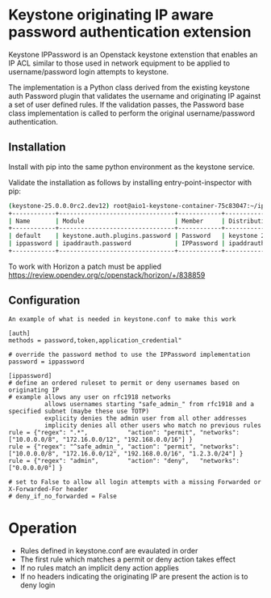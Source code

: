 # Keystone originating IP aware password authentication extension

Keystone IPPassword is an Openstack keystone extenstion that enables
an IP ACL similar to those used in network equipment to be applied
to username/password login attempts to keystone.

The implementation is a Python class derived from the existing keystone
auth Password plugin that validates the username and originating IP against
a set of user defined rules. If the validation passes, the Password base
class implementation is called to perform the original username/password
authentication.

## Installation

Install with pip into the same python environment as the keystone service.

Validate the installation as follows by installing entry-point-inspector with pip:

```sh
(keystone-25.0.0.0rc2.dev12) root@aio1-keystone-container-75c83047:~/ipaddrauth# epi group show keystone.auth.password
+------------+--------------------------------+------------+----------------------+-------+
| Name       | Module                         | Member     | Distribution         | Error |
+------------+--------------------------------+------------+----------------------+-------+
| default    | keystone.auth.plugins.password | Password   | keystone 21.0.1.dev2 |       |
| ippassword | ipaddrauth.password            | IPPassword | ipaddrauth 0.0.0     |       |
+------------+--------------------------------+------------+----------------------+-------+
```

To work with Horizon a patch must be applied https://review.opendev.org/c/openstack/horizon/+/838859

## Configuration
```
An example of what is needed in keystone.conf to make this work

[auth]
methods = password,token,application_credential"

# override the password method to use the IPPassword implementation
password = ippassword

[ippassword]
# define an ordered ruleset to permit or deny usernames based on originating IP
# example allows any user on rfc1918 networks
          allows usernames starting "safe_admin_" from rfc1918 and a specified subnet (maybe these use TOTP)
          explicity denies the admin user from all other addresses
          implicity denies all other users who match no previous rules
rule = {"regex": ".*",           "action": "permit", "networks": ["10.0.0.0/8", "172.16.0.0/12", "192.168.0.0/16"] }
rule = {"regex": "^safe_admin_", "action": "permit", "networks": ["10.0.0.0/8", "172.16.0.0/12", "192.168.0.0/16", "1.2.3.0/24"] }
rule = {"regex": "admin",        "action": "deny",   "networks": ["0.0.0.0/0"] }

# set to False to allow all login attempts with a missing Forwarded or X-Forwarded-For header
# deny_if_no_forwarded = False
```


# Operation

- Rules defined in keystone.conf are evaulated in order
- The first rule which matches a permit or deny action takes effect
- If no rules match an implicit deny action applies
- If no headers indicating the originating IP are present the action is to deny login
